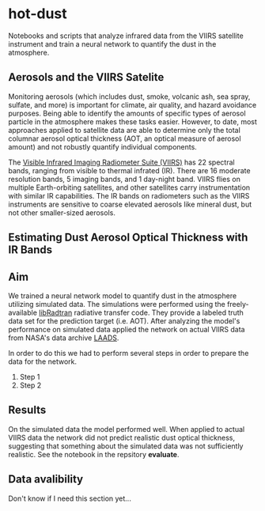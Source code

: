 # hot-dust 
Notebooks and scripts that analyze infrared data from the VIIRS satellite instrument and train a neural network to quantify the dust in the atmosphere.  

## Aerosols and the VIIRS Satelite 
Monitoring aerosols (which includes dust, smoke, volcanic ash, sea spray, sulfate, and more) is important for climate, air quality, and hazard avoidance purposes. Being able to identify the amounts of specific types of aerosol particle in the atmosphere makes these tasks easier. However, to date, most approaches applied to satellite data are able to determine only the total columnar aerosol optical thickness (AOT, an optical measure of aerosol amount) and not robustly quantify individual components.

The [Visible Infrared Imaging Radiometer Suite (VIIRS)](https://www.earthdata.nasa.gov/sensors/viirs) has 22 spectral bands, ranging from visible to thermal infrated (IR). There are 16 moderate resolution bands, 5 imaging bands, and 1 day-night band. VIIRS flies on multiple Earth-orbiting satellites, and other satellites carry instrumentation with similar IR capabilities. The IR bands on radiometers such as the VIIRS instruments are sensitive to coarse elevated aerosols like mineral dust, but not other smaller-sized aerosols.

## Estimating Dust Aerosol Optical Thickness with IR Bands

## Aim 
We trained a neural network model to quantify dust in the atmosphere utilizing simulated data. The simulations were performed using the freely-available [libRadtran](https://libradtran.org/doku.php) radiative transfer code. They provide a labeled truth data set for the prediction target (i.e. AOT). After analyzing the model's performance on simulated data applied the network on actual VIIRS data from NASA's data archive [LAADS](https://ladsweb.modaps.eosdis.nasa.gov/). 

In order to do this we had to perform several steps in order to prepare the data for the network. 
  1. Step 1
  2. Step 2

## Results  
On the simulated data the model performed well. When applied to actual VIIRS data the network did not predict realistic dust optical thickness, suggesting that something about the simulated data was not sufficiently realistic. See the notebook in the repsitory **evaluate**.  

## Data avalibility 
Don't know if I need this section yet...
